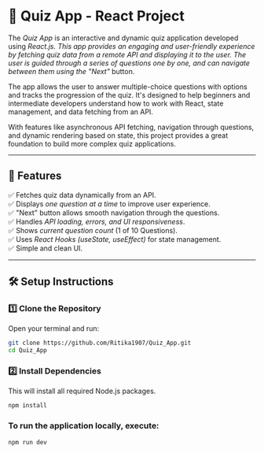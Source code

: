 # 🎯 Quiz App - React Project

The *Quiz App* is an interactive and dynamic quiz application developed using *React.js. This app provides an engaging and user-friendly experience by fetching quiz data from a remote API and displaying it to the user. The user is guided through a series of questions one by one, and can navigate between them using the *"Next"** button. 

The app allows the user to answer multiple-choice questions with options and tracks the progression of the quiz. It's designed to help beginners and intermediate developers understand how to work with React, state management, and data fetching from an API. 

With features like asynchronous API fetching, navigation through questions, and dynamic rendering based on state, this project provides a great foundation to build more complex quiz applications.


---

## 📌 Features
✅ Fetches quiz data dynamically from an API.  
✅ Displays *one question at a time* to improve user experience.  
✅ "Next" button allows smooth navigation through the questions.  
✅ Handles *API loading, errors, and UI responsiveness*.  
✅ Shows *current question count* (1 of 10 Questions).  
✅ Uses *React Hooks (useState, useEffect)* for state management.  
✅ Simple and clean UI.

---


## 🛠️ Setup Instructions

### 1️⃣ Clone the Repository
Open your terminal and run:
```bash
git clone https://github.com/Ritika1907/Quiz_App.git
cd Quiz_App
```

### 2️⃣ Install Dependencies
This will install all required Node.js packages.
```bash
npm install
```
### To run the application locally, execute:
```bash
npm run dev
```
